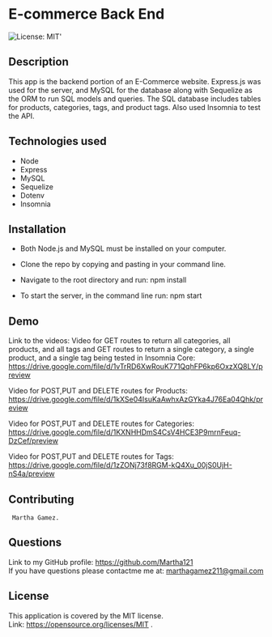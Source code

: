 # E-commerce Back End
![License: MIT](https://img.shields.io/badge/License-MIT-yellow.svg)' 

## Description
This app is the backend portion of an E-Commerce website. Express.js was used for the server, and MySQL for the database along with Sequelize as the ORM to run SQL models and queries. The SQL database includes tables for products, categories, tags, and product tags. Also used Insomnia to test the API.


## Technologies used
- Node
- Express
- MySQL
- Sequelize
- Dotenv
- Insomnia

## Installation
- Both Node.js and MySQL must be installed on your computer.

- Clone the repo by copying and pasting in your command line.

- Navigate to the root directory and run:
    npm install

- To start the server, in the command line run:
    npm start

## Demo
   Link to the videos:
  Video for GET routes to return all categories, all products, and all tags and GET routes to return a single category, a single product, and a single tag being tested in Insomnia Core:
  https://drive.google.com/file/d/1vTrRD6XwRouK771QqhFP6kp6OxzXQ8LY/preview

  Video for POST,PUT and DELETE routes for Products:
  https://drive.google.com/file/d/1kXSe04IsuKaAwhxAzGYka4J76Ea04Qhk/preview 

  Video for POST,PUT and DELETE routes for Categories:
  https://drive.google.com/file/d/1KXNHHDmS4CsV4HCE3P9mrnFeuq-DzCef/preview

  Video for POST,PUT and DELETE routes for Tags:
  https://drive.google.com/file/d/1zZONj73f8RGM-kQ4Xu_00jS0UjH-nS4a/preview



## Contributing
     Martha Gamez.

  ## Questions
  Link to my GitHub profile: https://github.com/Martha121 <br/>
  If you have questions please contactme me at: marthagamez211@gmail.com

  ## License
  This application is covered by the MIT license.<br/>
  Link: https://opensource.org/licenses/MIT  . 